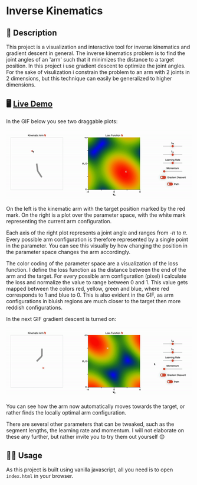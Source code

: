 # Inverse Kinematics

## 📝 Description

This project is a visualization and interactive tool for inverse kinematics and gradient descent in general. The inverse kinematics problem is to find the joint angles of an 'arm' such that it minimizes the distance to a target position. In this project i use gradient descent to optimize the joint angles. For the sake of visulization i constrain the problem to an arm with 2 joints in 2 dimensions, but this technique can easily be generalized to higher dimensions.

## 🖥 [Live Demo](https://hojmax.github.io/Inverse-Kinematics/)

In the GIF below you see two draggable plots:

![](images/drag.gif)

 On the left is the kinematic arm with the target position marked by the red mark.
 On the right is a plot over the parameter space, with the white mark representing the current arm configuration.
 
 Each axis of the right plot represents a joint angle and ranges from -𝜋 to 𝜋. Every possible arm configuration is therefore represented by a single point in the parameter. You can see this visually by how changing the position in the parameter space changes the arm accordingly.
 
 The color coding of the parameter space are a visualization of the loss function. I define the loss function as the distance between the end of the arm and the target. For every possible arm configuration (pixel) i calculate the loss and normalize the value to range between 0 and 1. This value gets mapped between the colors red, yellow, green and blue, where red corresponds to 1 and blue to 0. This is also evident in the GIF, as arm configurations in bluish regions are much closer to the target then more reddish configurations.

In the next GIF gradient descent is turned on:

![](images/gradient.gif)

You can see how the arm now automatically moves towards the target, or rather finds the locally optimal arm configuration. 

There are several other parameters that can be tweaked, such as the segment lengths, the learning rate and momentum. I will not elaborate on these any further, but rather invite you to try them out yourself 😊

## 🏄‍♂️ Usage

As this project is built using vanilla javascript, all you need is to open `index.html` in your browser.
